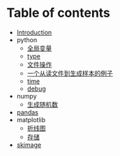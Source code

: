 # Table of contents

* [Introduction](README.md)
* python
    * [全局变量](python/global.md)
    * [type](python/type.md)
    * [文件操作](python/file.md)
    * [一个从读文件到生成样本的例子](python/fileexample.md)
    * [time](python/time.md)
    * [debug](python/sys.md)
* numpy
    * [生成随机数](numpy/random.md)
* [pandas](pandas/pandas.md)
* matplotlib
    * [折线图](matplotlib/plot.md)
    * [存储](matplotlib/store.md)
* [skimage](skimage/skimage.md)